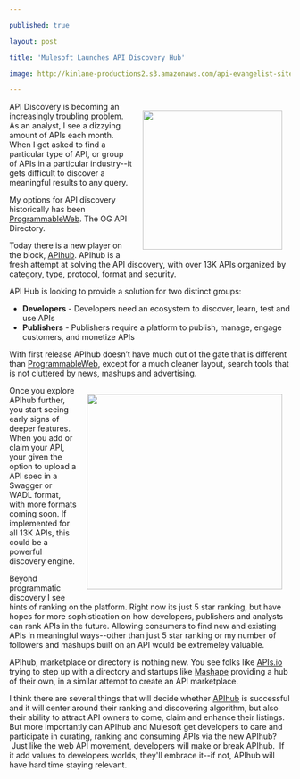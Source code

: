 ---
published: true
layout: post
title: 'Mulesoft Launches API Discovery Hub'
image: http://kinlane-productions2.s3.amazonaws.com/api-evangelist-site/blog/mulesoft-logo.jpeg
---

<p><a href="http://www.mulesoft.org/" target="_blank"><img style="padding: 15px;" src="https://s3.amazonaws.com/kinlane-productions2/api-evangelist/mulesoft/mulesoft-logo.jpeg" alt="" width="250" align="right" /></a>
<p>API Discovery is becoming an increasingly troubling problem.  As an analyst, I see a dizzying amount of APIs each month.   When I get asked to find a particular type of API, or group of APIs in a particular industry--it gets difficult to discover a meaningful results to any query.
<p>My options for API discovery historically has been <a href="http://www.programmableweb.com">ProgrammableWeb</a>.  The OG API Directory.
<p>Today there is a new player on the block, <a href="http://www.apihub.com/">APIhub</a>.  APIhub is a fresh attempt at solving the API discovery, with over 13K APIs organized by category, type, protocol, format and security.
<p>API Hub is looking to provide a solution for two distinct groups:
<ul class="mainlist">
<li><strong>Developers</strong> - Developers need an ecosystem to discover, learn, test and use APIs</li>
<li><strong>Publishers</strong> - Publishers require a platform to publish, manage, engage customers, and monetize APIs</li>
</ul>
<p>With first release APIhub&nbsp;doesn&rsquo;t have much out of the gate that is different than <a title="ProgrammableWeb" href="http://www.programmableweb.com">ProgrammableWeb</a>, except for a much cleaner layout, search tools that is not cluttered by news, mashups and advertising.
<p><a href="http://www.apihub.com/" target="_blank"><img style="padding: 15px;" src="https://s3.amazonaws.com/kinlane-productions2/api-evangelist/mulesoft/API-Hub-Screenshot-2.png" alt="" width="350" align="right" /></a>
<p>Once you explore APIhub further, you start seeing early signs of deeper features.  When you add or claim your API, your given the option to upload a API spec in a Swagger or WADL format, with more formats coming soon.  If implemented for all 13K APIs, this could be a powerful discovery engine.
<p>Beyond programmatic discovery I see hints of ranking on the platform.  Right now its just 5 star ranking, but have hopes for more sophistication on how developers, publishers and analysts can rank APIs in the future.  Allowing consumers to find new and existing APIs in meaningful ways--other than just 5 star ranking or my number of followers and mashups built on an API would be extremeley valuable.
<p>APIhub, marketplace or directory is nothing new.  You see folks like <a href="http://apis.io/apis">APIs.io</a> trying to step up with a directory and startups like <a href="https://www.mashape.com/">Mashape</a> providing a hub of their own, in a similar attempt to create an API marketplace.
<p>I think there are several things that will decide whether <a href="http://www.apihub.com/">APIhub</a> is successful and it will center around their ranking and discovering algorithm, but also their ability to attract API owners to come, claim and enhance their listings.  But more importantly can APIhub and Mulesoft get developers to care and participate in curating, ranking and consuming APIs via the new APIhub? &nbsp;Just like the web API movement, developers will make or break APIhub. &nbsp;If it add values to developers worlds, they'll embrace it--if not, APIhub will have hard time staying relevant.

